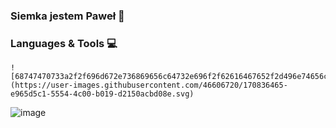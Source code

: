 ### Siemka jestem Paweł 👋
### Languages & Tools 💻
```
![68747470733a2f2f696d672e736869656c64732e696f2f62616467652f2d496e74656c6c694a20494445412d6331333366353f7374796c653d666c61742d737175617265266c6f676f3d496e74656c6c694a2d49444541266c6f676f436f6c6f723d7768697465](https://user-images.githubusercontent.com/46606720/170836465-e965d5c1-5554-4c00-b019-d2150acbd08e.svg)

```


![image](https://user-images.githubusercontent.com/46606720/132036011-48ce18b0-69b3-4b52-b1c3-e8cf82aa6411.png)



